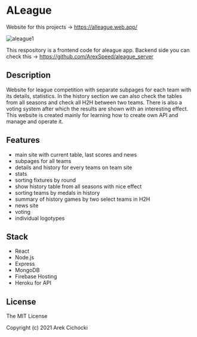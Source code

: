 # ALeague

Website for this projects -> https://alleague.web.app/

![aleague1](https://user-images.githubusercontent.com/62649296/113474035-9493ea80-946d-11eb-9e46-c1d19d67484c.png)

This respository is a frontend code for aleague app. Backend side you can check this -> https://github.com/ArexSpeed/aleague_server

## Description

Website for league competition with separate subpages for each team with its details, statistics. In the history section we can also check the tables from all seasons and check all H2H between two teams. There is also a voting system after which the results are shown with an interesting effect. This website is created mainly for learning how to create own API and manage and operate it.

## Features

- main site with current table, last scores and news
- subpages for all teams
- details and history for every teams on team site
- stats
- sorting fixtures by round
- show history table from all seasons with nice effect
- sorting teams by medals in history
- summary of history games by two select teams in H2H
- news site
- voting
- individual logotypes

## Stack

- React
- Node.js
- Express
- MongoDB
- Firebase Hosting
- Heroku for API

## License

The MIT License

Copyright (c) 2021 Arek Cichocki
